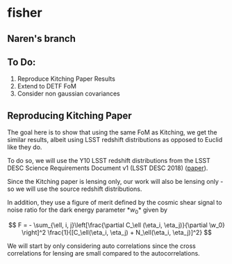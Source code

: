 # fisher
## Naren's branch

## To Do:

1. Reproduce Kitching Paper Results
2. Extend to DETF FoM
3. Consider non gaussian covariances

## Reproducing Kitching Paper

The goal here is to show that using the same FoM as Kitching,
we get the similar results, albeit using LSST redshift 
distributions as opposed to Euclid like they do.

To do so, we will use the Y10 LSST redshift distributions from 
the LSST DESC Science Requirements Document v1 (LSST DESC 2018)
([paper](https://arxiv.org/pdf/1809.01669.pdf)).

Since the Kitching paper is lensing only, our work will also
be lensing only - so we will use the source redshift distributions.

In addition, they use a figure of merit defined by the
cosmic shear signal to noise ratio for the dark energy parameter
$*w_0*$ given by 

$$
F = - \sum_{\ell, i, j}\left[\frac{\partial C_\ell (\eta_i, \eta_j)}{\partial \w_0} \right]^2 
\frac{1}{[C_\ell(\eta_i, \eta_j) + N_\ell(\eta_i, \eta_j)]^2}
$$

We will start by only considering auto correlations since the 
cross correlations for lensing are small compared to the autocorrelations.